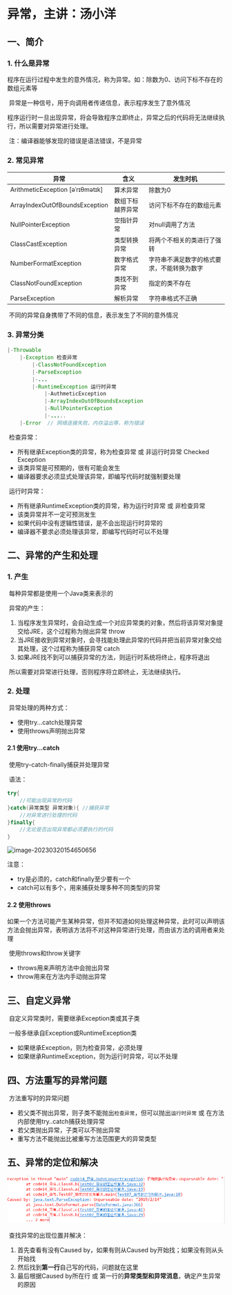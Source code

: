 # 异常，主讲：汤小洋

## 一、简介

### 1. 什么是异常

​	程序在运行过程中发生的意外情况，称为异常。如：除数为0、访问下标不存在的数组元素等

​	异常是一种信号，用于向调用者传递信息，表示程序发生了意外情况

​	程序运行时一旦出现异常，将会导致程序立即终止，异常之后的代码将无法继续执行，所以需要对异常进行处理。

​	注：编译器能够发现的错误是语法错误，不是异常



### 2. 常见异常

| 异常                             | 含义             | 发生时机                                   |
| -------------------------------- | ---------------- | ------------------------------------------ |
| ArithmeticException [əˈrɪθmətɪk] | 算术异常         | 除数为0                                    |
| ArrayIndexOutOfBoundsException   | 数组下标越界异常 | 访问下标不存在的数组元素                   |
| NullPointerException             | 空指针异常       | 对null调用了方法                           |
| ClassCastException               | 类型转换异常     | 将两个不相关的类进行了强转                 |
| NumberFormatException            | 数字格式异常     | 字符串不满足数字的格式要求，不能转换为数字 |
| ClassNotFoundException           | 类找不到异常     | 指定的类不存在                             |
| ParseException                   | 解析异常         | 字符串格式不正确                           |

​	不同的异常自身携带了不同的信息，表示发生了不同的意外情况

### 3. 异常分类

```java
|-Throwable
	|-Exception 检查异常
		|-ClassNotFoundException
		|-ParseException
		|-...
		|-RuntimeException 运行时异常
			|-AuthmeticException
			|-ArrayIndexOutOfBoundsException
			|-NullPointerException
			|-.....
	|-Error	 // 网络连接失败、内存溢出等，称为错误
```

​	检查异常：

- 所有继承Exception类的异常，称为检查异常 或 非运行时异常 Checked Exception
- 该类异常是可预期的，很有可能会发生
- 编译器要求必须显式处理该异常，即编写代码时就强制要处理

​        运行时异常： 

- 所有继承RuntimeException类的异常，称为运行时异常 或 非检查异常
- 该类异常并不一定可预测发生
- 如果代码中没有逻辑性错误，是不会出现运行时异常的
- 编译器不要求必须处理该异常，即编写代码时可以不处理

## 二、异常的产生和处理

### 1. 产生

​	每种异常都是使用一个Java类来表示的

​	异常的产生：

1. 当程序发生异常时，会自动生成一个对应异常类的对象，然后将该异常对象提交给JRE，这个过程称为抛出异常 throw
2. 当JRE接收到异常对象时，会寻找能处理此异常的代码并把当前异常对象交给其处理，这个过程称为捕获异常 catch
3. 如果JRE找不到可以捕获异常的方法，则运行时系统将终止，程序将退出

​       所以需要对异常进行处理，否则程序将立即终止，无法继续执行。

### 2. 处理

​	异常处理的两种方式：

- 使用try...catch处理异常
- 使用throws声明抛出异常

#### 2.1 使用try...catch

​	使用try-catch-finally捕获并处理异常

​	语法：

```java
try{
    //可能出现异常的代码
}catch(异常类型 异常对象){ //捕获异常
    //对异常进行处理的代码
}finally{
    //无论是否出现异常都必须要执行的代码
}
```

![image-20230320154650656](C:\Users\naiso\AppData\Roaming\Typora\typora-user-images\image-20230320154650656.png)	

注意：

- try是必须的，catch和finally至少要有一个
- catch可以有多个，用来捕获处理多种不同类型的异常

#### 2.2 使用throws

​	如果一个方法可能产生某种异常，但并不知道如何处理这种异常，此时可以声明该方法会抛出异常，表明该方法将不对这种异常进行处理，而由该方法的调用者来处理

​	使用throws和throw关键字

- throws用来声明方法中会抛出异常
- throw用来在方法内手动抛出异常

## 三、自定义异常

​	自定义异常类时，需要继承Exception类或其子类

​        一般多继承自Exception或RuntimeException类

- 如果继承Exception，则为检查异常，必须处理
- 如果继承RuntimeException，则为运行时异常，可以不处理

## 四、方法重写的异常问题

​	方法重写时的异常问题

- 若父类不抛出异常，则子类不能抛出`检查异常`，但可以抛出`运行时异常` 或 在方法内部使用try..catch捕获处理异常
- 若父类抛出异常，子类可以不抛出异常
- 重写方法不能抛出比被重写方法范围更大的异常类型

## 五、异常的定位和解决

<img src="assets/异常的定位和解决.png" width="600px">

​	查找异常的出现位置并解决：

1. 首先查看有没有Caused by，如果有则从Caused by开始找；如果没有则从头开始找
2. 然后找到**第一行**自己写的代码，问题就在这里
3. 最后根据Caused by所在行 或 第一行的**异常类型和异常消息**，确定产生异常的原因





